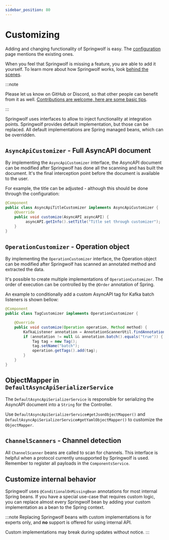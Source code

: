 ```yaml
---
sidebar_position: 80
---
```


# Customizing

Adding and changing functionality of Springwolf is easy.
The [configuration](../configuration/configuration.mdx) page mentions the existing ones.

When you feel that Springwolf is missing a feature, you are able to add it yourself.
To learn more about how Springwolf works, look [behind the scenes](../behind-the-scenes.md).

:::note
<!-- vale Microsoft.We = NO -->
Please let us know on GitHub or Discord, so that other people can benefit from it as well.
[Contributions are welcome, here are some basic tips](https://github.com/springwolf/springwolf-core/blob/master/CONTRIBUTING.md).
<!-- vale Microsoft.We = YES -->
:::

Springwolf uses interfaces to allow to inject functionality at integration points.
Springwolf provides default implementation, but those can be replaced.
All default implementations are Spring managed beans, which can be overridden.

## `AsyncApiCustomizer` - Full AsyncAPI document

By implementing the `AsyncApiCustomizer` interface, the AsyncAPI document can be modified after Springwolf has done all the scanning and has built the document.
It's the final interception point before the document is available to the user.

For example, the title can be adjusted - although this should be done through the configuration:

```java
@Component
public class AsyncApiTitleCustomizer implements AsyncApiCustomizer {
    @Override
    public void customize(AsyncAPI asyncAPI) {
         asyncAPI.getInfo().setTitle("Title set through customizer");
    }
}
```

## `OperationCustomizer` - Operation object

By implementing the `OperationCustomizer` interface, the Operation object can be modified after Springwolf has scanned an
annotated method and extracted the data.

It's possible to create multiple implementations of `OperationCustomizer`.
The order of execution can be controlled by the `@Order` annotation of Spring.

An example to conditionally add a custom AsyncAPI tag for Kafka batch listeners is shown bellow:

```java
@Component
public class TagCustomizer implements OperationCustomizer {

    @Override
    public void customize(Operation operation, Method method) {
        KafkaListener annotation = AnnotationScannerUtil.findAnnotation(KafkaListener.class, method);
        if (annotation != null && annotation.batch().equals("true")) {
            Tag tag = new Tag();
            tag.setName("batch");
            operation.getTags().add(tag);
        }
    }
}
```

## ObjectMapper in `DefaultAsyncApiSerializerService`

The `DefaultAsyncApiSerializerService` is responsible for serializing the AsyncAPI document into a `String` for the Controller.

Use `DefaultAsyncApiSerializerService#getJsonObjectMapper()` and `DefaultAsyncApiSerializerService#getYamlObjectMapper()` to customize the `ObjectMapper`.

## `ChannelScanners` - Channel detection

All `ChannelScanner` beans are called to scan for channels.
This interface is helpful when a protocol currently unsupported by Springwolf is used.
Remember to register all payloads in the `ComponentsService`.

## Customize internal behavior  

Springwolf uses `@ConditionalOnMissingBean` annotations for most internal Spring beans.
If you have a special use-case that requires custom logic,
you can replace almost every Springwolf bean by adding your custom implementation as a bean to the Spring context.

:::note
Replacing Springwolf beans with custom implementations is for experts only,
and **no** support is offered for using internal API.

Custom implementations may break during updates without notice.
:::

